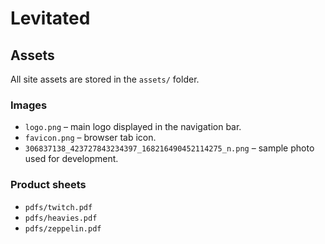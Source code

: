 # Levitated

## Assets

All site assets are stored in the `assets/` folder.

### Images

- `logo.png` – main logo displayed in the navigation bar.
- `favicon.png` – browser tab icon.
- `306837138_423727843234397_168216490452114275_n.png` – sample photo used for development.

### Product sheets

- `pdfs/twitch.pdf`
- `pdfs/heavies.pdf`
- `pdfs/zeppelin.pdf`
